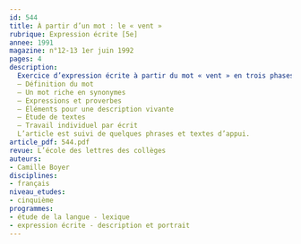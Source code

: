 ```yaml
---
id: 544
title: À partir d’un mot : le « vent » 
rubrique: Expression écrite [5e]
annee: 1991
magazine: n°12-13 1er juin 1992
pages: 4
description: 
  Exercice d’expression écrite à partir du mot « vent » en trois phases successives : recherche et enrichissement au niveau lexical, réflexion à partir de quelques textes, création centrée essentiellement sur la description…
  – Définition du mot
  – Un mot riche en synonymes
  – Expressions et proverbes
  – Éléments pour une description vivante
  – Étude de textes
  – Travail individuel par écrit
  L’article est suivi de quelques phrases et textes d’appui.
article_pdf: 544.pdf
revue: L’école des lettres des collèges
auteurs:
- Camille Boyer
disciplines:
- français
niveau_etudes:
- cinquième
programmes:
- étude de la langue - lexique
- expression écrite - description et portrait
---
```

